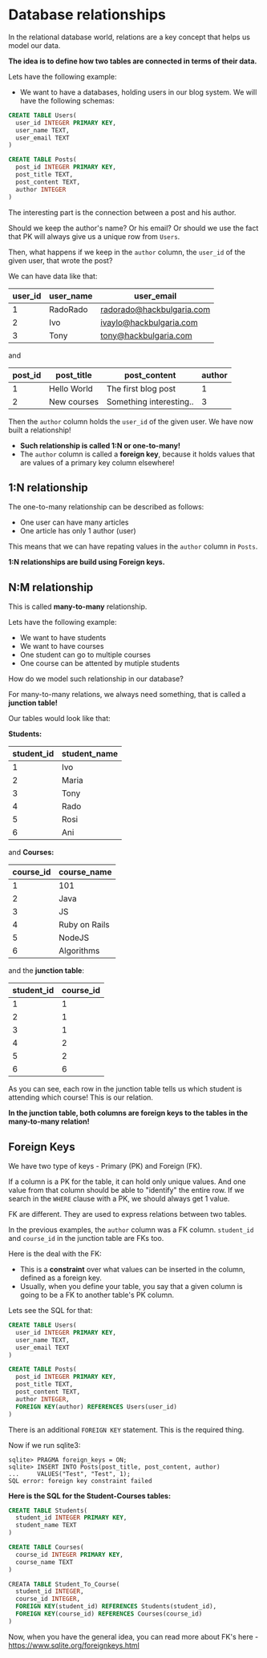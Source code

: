 # Database relationships

In the relational database world, relations are a key concept that helps us model our data.

**The idea is to define how two tables are connected in terms of their data.**

Lets have the following example:

* We want to have a databases, holding users in our blog system. We will have the following schemas:

```sql
CREATE TABLE Users(
  user_id INTEGER PRIMARY KEY,
  user_name TEXT,
  user_email TEXT
)

CREATE TABLE Posts(
  post_id INTEGER PRIMARY KEY,
  post_title TEXT,
  post_content TEXT,
  author INTEGER
)
```

The interesting part is the connection between a post and his author.

Should we keep the author's name? Or his email? Or should we use the fact that PK will always give us a unique row from `Users`.

Then, what happens if we keep in the `author` column, the `user_id` of the given user, that wrote the post?

We can have data like that:

| user_id | user_name | user_email                |
|---------|-----------|---------------------------|
| 1       | RadoRado  | radorado@hackbulgaria.com |
| 2       | Ivo       | ivaylo@hackbulgaria.com   |
| 3       | Tony      | tony@hackbulgaria.com     |

and

| post_id | post_title  | post_content            | author |
|---------|-------------|-------------------------|--------|
| 1       | Hello World | The first blog post     | 1      |
| 2       | New courses | Something interesting.. | 3      |


Then the `author` column holds the `user_id` of the given user. We have now built a relationship!

* **Such relationship is called 1:N or one-to-many!**
* The `author` column is called a **foreign key**, because it holds values that are values of a primary key column elsewhere!

## 1:N relationship

The one-to-many relationship can be described as follows:

* One user can have many articles
* One article has only 1 author (user)

This means that we can have repating values in the `author` column in `Posts`.

**1:N relationships are build using Foreign keys.**

## N:M relationship

This is called **many-to-many** relationship.

Lets have the following example:

* We want to have students
* We want to have courses
* One student can go to multiple courses
* One course can be attented by mutiple students

How do we model such relationship in our database?

For many-to-many relations, we always need something, that is called a **junction table!**

Our tables would look like that:

**Students:**

| student_id | student_name |
|------------|--------------|
| 1          | Ivo          |
| 2          | Maria        |
| 3          | Tony         |
| 4          | Rado         |
| 5          | Rosi         |
| 6          | Ani          |

and **Courses:** 

| course_id | course_name   |
|-----------|---------------|
| 1         | 101           |
| 2         | Java          |
| 3         | JS            |
| 4         | Ruby on Rails |
| 5         | NodeJS        |
| 6         | Algorithms    |

and the **junction table**:

| student_id | course_id |
|------------|-----------|
| 1          | 1         |
| 2          | 1         |
| 3          | 1         |
| 4          | 2         |
| 5          | 2         |
| 6          | 6         |


As you can see, each row in the junction table tells us which student is attending which course! This is our relation.

**In the junction table, both columns are foreign keys to the tables in the many-to-many relation!**


## Foreign Keys

We have two type of keys - Primary (PK) and Foreign (FK).

If a column is a PK for the table, it can hold only unique values. And one value from that column should be able to "identify" the entire row. If we search in the `WHERE` clause with a PK, we should always get 1 value.

FK are different. They are used to express relations between two tables.

In the previous examples, the `author` column was a FK column. `student_id` and `course_id` in the junction table are FKs too.

Here is the deal with the FK:

* This is a **constraint** over what values can be inserted in the column, defined as a foreign key.
* Usually, when you define your table, you say that a given column is going to be a FK to another table's PK column.

Lets see the SQL for that:


```sql
CREATE TABLE Users(
  user_id INTEGER PRIMARY KEY,
  user_name TEXT,
  user_email TEXT
)

CREATE TABLE Posts(
  post_id INTEGER PRIMARY KEY,
  post_title TEXT,
  post_content TEXT,
  author INTEGER,
  FOREIGN KEY(author) REFERENCES Users(user_id)
)
```

There is an additional `FOREIGN KEY` statement. This is the required thing.

Now if we run sqlite3:

```
sqlite> PRAGMA foreign_keys = ON;
sqlite> INSERT INTO Posts(post_title, post_content, author)
...     VALUES("Test", "Test", 1);
SQL error: foreign key constraint failed
```

**Here is the SQL for the Student-Courses tables:**

```sql
CREATE TABLE Students(
  student_id INTEGER PRIMARY KEY,
  student_name TEXT
)

CREATE TABLE Courses(
  course_id INTEGER PRIMARY KEY,
  course_name TEXT
)

CREATA TABLE Student_To_Course(
  student_id INTEGER,
  course_id INTEGER,
  FOREIGN KEY(student_id) REFERENCES Students(student_id),
  FOREIGN KEY(course_id) REFERENCES Courses(course_id)
)
```

Now, when you have the general idea, you can read more about FK's here - https://www.sqlite.org/foreignkeys.html
